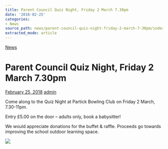 ```yaml
---
title: Parent Council Quiz Night, Friday 2 March 7.30pm
date: '2018-02-25'
categories:
- News
source_path: news/parent-council-quiz-night-friday-2-march-7-30pm/index.html
extracted_mode: article
---
```

[News](category/news/)

# Parent Council Quiz Night, Friday 2 March 7.30pm

[February 25, 2018](news/parent-council-quiz-night-friday-2-march-7-30pm/) [admin](author/admin/)

Come along to the Quiz Night at Partick Bowling Club on Friday 2 March, 7.30-11pm.

Entry £5.00 on the door – adults only, book a babysitter!

We would appreciate donations for the buffet & raffle. Proceeds go towards improving the school outdoor learning space.

[![](/assets/images/2018/02/quiz-night-2-mar-205x300.jpg)](/assets/images/2018/02/quiz-night-2-mar.jpg)
